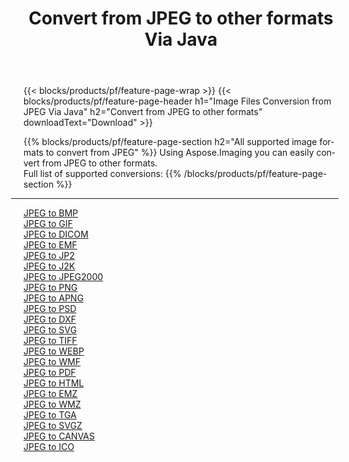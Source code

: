 ﻿---
title: Convert from JPEG to other formats Via Java 
weight: 3920
url: /java/conversion/from/jpeg 
lang: en
langdirlevel: 2
locales: zh-hans,ja,it,ru,de,es,fr,nl,id,lt,pl,pt,vi,tr,ko,zh-hant,ar,hi,th,sv,cs,uk,he
description: Using Aspose.Imaging you can easily convert from JPEG to other formats
---

{{< blocks/products/pf/feature-page-wrap >}}
{{< blocks/products/pf/feature-page-header h1="Image Files Conversion from JPEG Via Java" h2="Convert from JPEG to other formats" downloadText="Download" >}}


{{% blocks/products/pf/feature-page-section  h2="All supported image formats to convert from JPEG" %}}
Using Aspose.Imaging you can easily convert from JPEG to other formats.
<br/>
Full list of supported conversions:
{{% /blocks/products/pf/feature-page-section %}}
<div class="container-fluid productfamilypage bg-gray">
    <div class="convertypes bg-gray agp-content section">
        <div class="container">
		<hr style="margin-left:-20px;"/>
		<div class="row other-converters">
		    <div class='col-md-2 other-converter remove-lp remove-rp'><a href="/imaging/java/conversion/jpeg-to-bmp" >JPEG to BMP</a></div><div class='col-md-2 other-converter remove-lp remove-rp'><a href="/imaging/java/conversion/jpeg-to-gif" >JPEG to GIF</a></div><div class='col-md-2 other-converter remove-lp remove-rp'><a href="/imaging/java/conversion/jpeg-to-dicom" >JPEG to DICOM</a></div><div class='col-md-2 other-converter remove-lp remove-rp'><a href="/imaging/java/conversion/jpeg-to-emf" >JPEG to EMF</a></div><div class='col-md-2 other-converter remove-lp remove-rp'><a href="/imaging/java/conversion/jpeg-to-jp2" >JPEG to JP2</a></div><div class='col-md-2 other-converter remove-lp remove-rp'><a href="/imaging/java/conversion/jpeg-to-j2k" >JPEG to J2K</a></div><div class='col-md-2 other-converter remove-lp remove-rp'><a href="/imaging/java/conversion/jpeg-to-jpeg2000" >JPEG to JPEG2000</a></div><div class='col-md-2 other-converter remove-lp remove-rp'><a href="/imaging/java/conversion/jpeg-to-png" >JPEG to PNG</a></div><div class='col-md-2 other-converter remove-lp remove-rp'><a href="/imaging/java/conversion/jpeg-to-apng" >JPEG to APNG</a></div><div class='col-md-2 other-converter remove-lp remove-rp'><a href="/imaging/java/conversion/jpeg-to-psd" >JPEG to PSD</a></div><div class='col-md-2 other-converter remove-lp remove-rp'><a href="/imaging/java/conversion/jpeg-to-dxf" >JPEG to DXF</a></div><div class='col-md-2 other-converter remove-lp remove-rp'><a href="/imaging/java/conversion/jpeg-to-svg" >JPEG to SVG</a></div><div class='col-md-2 other-converter remove-lp remove-rp'><a href="/imaging/java/conversion/jpeg-to-tiff" >JPEG to TIFF</a></div><div class='col-md-2 other-converter remove-lp remove-rp'><a href="/imaging/java/conversion/jpeg-to-webp" >JPEG to WEBP</a></div><div class='col-md-2 other-converter remove-lp remove-rp'><a href="/imaging/java/conversion/jpeg-to-wmf" >JPEG to WMF</a></div><div class='col-md-2 other-converter remove-lp remove-rp'><a href="/imaging/java/conversion/jpeg-to-pdf" >JPEG to PDF</a></div><div class='col-md-2 other-converter remove-lp remove-rp'><a href="/imaging/java/conversion/jpeg-to-html" >JPEG to HTML</a></div><div class='col-md-2 other-converter remove-lp remove-rp'><a href="/imaging/java/conversion/jpeg-to-emz" >JPEG to EMZ</a></div><div class='col-md-2 other-converter remove-lp remove-rp'><a href="/imaging/java/conversion/jpeg-to-wmz" >JPEG to WMZ</a></div><div class='col-md-2 other-converter remove-lp remove-rp'><a href="/imaging/java/conversion/jpeg-to-tga" >JPEG to TGA</a></div><div class='col-md-2 other-converter remove-lp remove-rp'><a href="/imaging/java/conversion/jpeg-to-svgz" >JPEG to SVGZ</a></div><div class='col-md-2 other-converter remove-lp remove-rp'><a href="/imaging/java/conversion/jpeg-to-canvas" >JPEG to CANVAS</a></div><div class='col-md-2 other-converter remove-lp remove-rp'><a href="/imaging/java/conversion/jpeg-to-ico" >JPEG to ICO</a></div>
                </div>
        </div>
    </div>
</div>
<br/>

